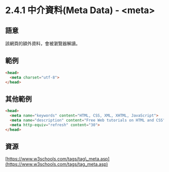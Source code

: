 # 2.4.1 中介資料\(Meta Data\) - &lt;meta&gt;

## 語意

該網頁的額外資料，會被瀏覽器解讀。

## 範例

```html
<head>
  <meta charset="utf-8">
</head>
```

## 其他範例

```html
<head>
  <meta name="keywords" content="HTML, CSS, XML, XHTML, JavaScript">
  <meta name="description" content="Free Web tutorials on HTML and CSS">
  <meta http-equiv="refresh" content="30">
</head>
```

## 資源

[https://www.w3schools.com/tags/tag\_meta.asp](https://www.w3schools.com/tags/tag_meta.asp)

